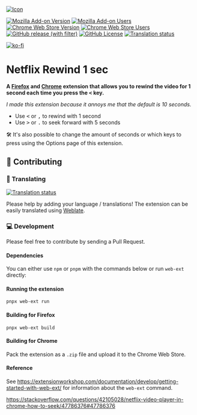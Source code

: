 [![Icon](https://addons.mozilla.org/user-media/addon_icons/2655/2655859-64.png?modified=71a2c23d)](https://addons.mozilla.org/en-US/firefox/addon/netflix-rewind-1-sec/)

[![Mozilla Add-on Version](https://img.shields.io/amo/v/netflix-rewind-1-sec)](https://addons.mozilla.org/en-US/firefox/addon/netflix-rewind-1-sec/)
[![Mozilla Add-on Users](https://img.shields.io/amo/users/netflix-rewind-1-sec)](https://addons.mozilla.org/en-US/firefox/addon/netflix-rewind-1-sec/)
[![Chrome Web Store Version](https://img.shields.io/chrome-web-store/v/inpbafoldolmpeiebppjbckdpnkkhlej)](https://chromewebstore.google.com/detail/netflix-rewind-1-sec/inpbafoldolmpeiebppjbckdpnkkhlej)
[![Chrome Web Store Users](https://img.shields.io/chrome-web-store/users/inpbafoldolmpeiebppjbckdpnkkhlej)](https://chromewebstore.google.com/detail/netflix-rewind-1-sec/inpbafoldolmpeiebppjbckdpnkkhlej)
[![GitHub release (with filter)](https://img.shields.io/github/v/release/laurens94/netflix-rewind-browser-extension)](https://github.com/laurens94/netflix-rewind-browser-extension/releases)
[![GitHub License](https://img.shields.io/github/license/laurens94/netflix-rewind-browser-extension)](https://github.com/laurens94/netflix-rewind-browser-extension/blob/master/LICENSE)
[![Translation status](https://hosted.weblate.org/widget/netflix-rewind-browser-extension/svg-badge.svg)](https://hosted.weblate.org/engage/netflix-rewind-browser-extension/)

[![ko-fi](https://ko-fi.com/img/githubbutton_sm.svg)](https://ko-fi.com/L3L0BR8QG)

# Netflix Rewind 1 sec
**A [Firefox](https://addons.mozilla.org/en-US/firefox/addon/netflix-rewind-1-sec/) and [Chrome](https://chrome.google.com/webstore/detail/netflix-rewind-1-sec/inpbafoldolmpeiebppjbckdpnkkhlej) extension that allows you to rewind the video for 1 second each time you press the <kbd><</kbd> key.**

_I made this extension because it annoys me that the default is 10 seconds._

- Use <kbd><</kbd> or <kbd>,</kbd> to rewind with 1 second
- Use <kbd>></kbd> or <kbd>.</kbd> to seek forward with 5 seconds

🛠️ It's also possible to change the amount of seconds or which keys to press using the Options page of this extension.

## 🫶 Contributing

### 💬 Translating
[![Translation status](https://hosted.weblate.org/widget/netflix-rewind-browser-extension/multi-auto.svg)](https://hosted.weblate.org/engage/netflix-rewind-browser-extension/)

Please help by adding your language / translations! The extension can be easily translated using [Weblate](https://hosted.weblate.org/engage/netflix-rewind-browser-extension/).

### 💻 Development
Please feel free to contribute by sending a Pull Request.

#### Dependencies
You can either use `npm` or `pnpm` with the commands below or run `web-ext` directly:

#### Running the extension

`pnpx web-ext run`

#### Building for Firefox

`pnpx web-ext build`

#### Building for Chrome

Pack the extension as a `.zip` file and upload it to the Chrome Web Store.

#### Reference

See https://extensionworkshop.com/documentation/develop/getting-started-with-web-ext/ for information about the `web-ext` command.

https://stackoverflow.com/questions/42105028/netflix-video-player-in-chrome-how-to-seek/47786376#47786376
